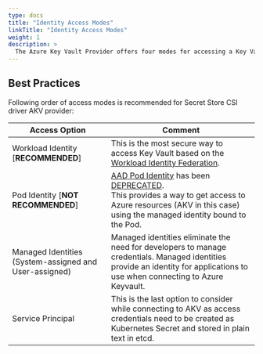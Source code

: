 ```yaml
---
type: docs
title: "Identity Access Modes"
linkTitle: "Identity Access Modes"
weight: 1
description: >
  The Azure Key Vault Provider offers four modes for accessing a Key Vault instance
---
```


## Best Practices

Following order of access modes is recommended for Secret Store CSI driver AKV provider:

| Access Option                                          | Comment                                                                                                                                                                                                                                                                    |
| ------------------------------------------------------ | -------------------------------------------------------------------------------------------------------------------------------------------------------------------------------------------------------------------------------------------------------------------------- |
| Workload Identity [**RECOMMENDED**]                    | This is the most secure way to access Key Vault based on the [Workload Identity Federation](https://docs.microsoft.com/en-us/azure/active-directory/develop/workload-identity-federation).                                                                                 |
| Pod Identity [**NOT RECOMMENDED**]                     | [AAD Pod Identity](https://github.com/Azure/aad-pod-identity) has been [DEPRECATED](https://github.com/Azure/aad-pod-identity#-announcement).<br>This provides a way to get access to Azure resources (AKV in this case) using the managed identity bound to the Pod.</br> |
| Managed Identities (System-assigned and User-assigned) | Managed identities eliminate the need for developers to manage credentials. Managed identities provide an identity for applications to use when connecting to Azure Keyvault.                                                                                              |
| Service Principal                                      | This is the last option to consider while connecting to AKV as access credentials need to be created as Kubernetes Secret and stored in plain text in etcd.                                                                                                                |
